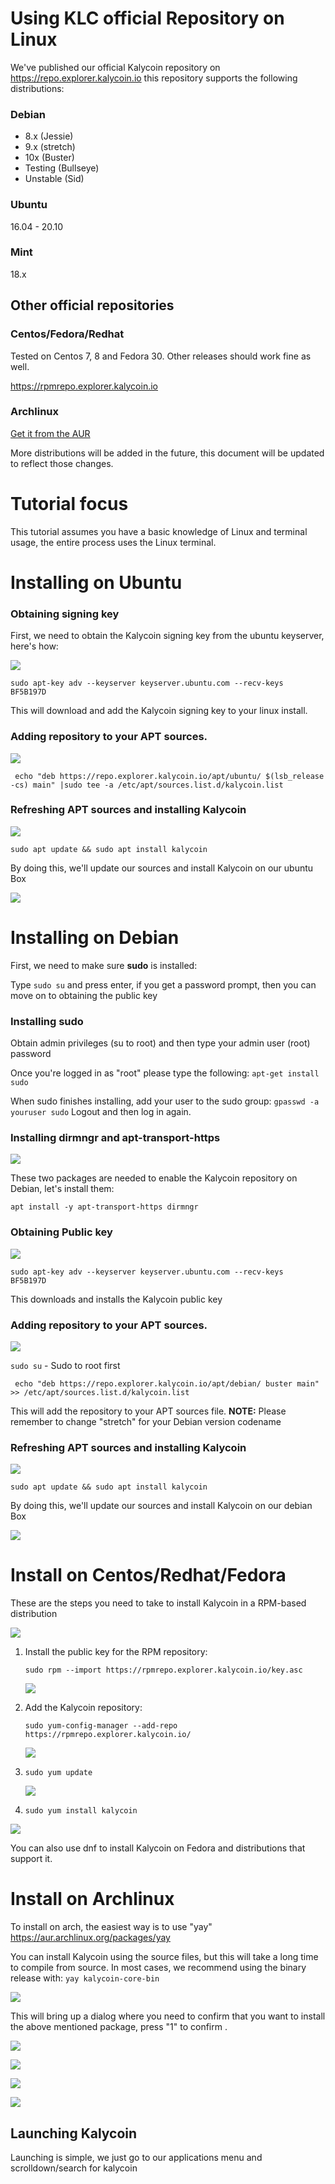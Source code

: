 # Using KLC official Repository on Linux

We've published our official Kalycoin repository on https://repo.explorer.kalycoin.io  this repository supports the following distributions:

### Debian

- 8.x (Jessie)
- 9.x (stretch)
- 10x (Buster)
- Testing (Bullseye)
- Unstable (Sid)

### Ubuntu

16.04 - 20.10

### Mint

18.x

## Other official repositories

### Centos/Fedora/Redhat

Tested on Centos 7, 8 and Fedora 30. Other releases should work fine as well.

https://rpmrepo.explorer.kalycoin.io

### Archlinux

[Get it from the AUR](https://aur.archlinux.org/packages/kalycoin-core/) 

More distributions will be added in the future, this document will be updated to reflect those changes.

# Tutorial focus

This tutorial assumes you have a basic knowledge of Linux and terminal usage, the entire process uses the Linux terminal.

# Installing on Ubuntu

### Obtaining signing key

First, we need to obtain the Kalycoin signing key from the ubuntu keyserver, here's how:

![](https://kalycoin.s3.amazonaws.com/repos/ubuntu1.png)

`sudo apt-key adv --keyserver keyserver.ubuntu.com --recv-keys  BF5B197D`

This will download and add the Kalycoin signing key to your linux install.

### Adding repository to your APT sources.

![](https://kalycoin.s3.amazonaws.com/repos/ubuntu2.png)


` echo "deb https://repo.explorer.kalycoin.io/apt/ubuntu/ $(lsb_release -cs) main" |sudo tee -a /etc/apt/sources.list.d/kalycoin.list`


### Refreshing APT sources and installing Kalycoin

![](https://kalycoin.s3.amazonaws.com/repos/ubuntu3.png)

`sudo apt update && sudo apt install kalycoin`

By doing this, we'll update our sources and install Kalycoin on our ubuntu Box

![](https://kalycoin.s3.amazonaws.com/repos/ubuntu4.png)



# Installing on Debian

First, we need to make sure **sudo** is installed: 

Type `sudo su` and press enter, if you get a password prompt, then you can move on to obtaining the public key

### Installing sudo

Obtain admin privileges (su to root) and then type your admin user (root) password

Once you're logged in as "root" please type the following: `apt-get install sudo`

When sudo finishes installing, add your user to the sudo group: `gpasswd -a youruser sudo`
Logout and then log in again.

### Installing dirmngr and apt-transport-https

![](https://kalycoin.s3.amazonaws.com/repos/debian1.png)

These two packages are needed to enable the Kalycoin repository on Debian, let's install them:

`apt install -y apt-transport-https dirmngr`

### Obtaining Public key

![](https://kalycoin.s3.amazonaws.com/repos/debian1.png)

`sudo apt-key adv --keyserver keyserver.ubuntu.com --recv-keys  BF5B197D`

This downloads and installs the Kalycoin public key

### Adding repository to your APT sources.

![](https://kalycoin.s3.amazonaws.com/repos/debian3.png)

`sudo su` - Sudo to root first

` echo "deb https://repo.explorer.kalycoin.io/apt/debian/ buster main" >> /etc/apt/sources.list.d/kalycoin.list`

This will add the repository to your APT sources file. **NOTE:** Please remember to change "stretch" for your Debian version codename <!--(for instance, Debian 8.x codename is jessie, in this case you need to replace stretch for jessie)-->

### Refreshing APT sources and installing Kalycoin

![](https://kalycoin.s3.amazonaws.com/repos/debian4.png)

`sudo apt update && sudo apt install kalycoin`

By doing this, we'll update our sources and install Kalycoin on our debian Box

![](https://kalycoin.s3.amazonaws.com/repos/debian5.png)



# Install on Centos/Redhat/Fedora

These are the steps you need to take to install Kalycoin in a RPM-based distribution

![](https://kalycoin.s3.amazonaws.com/repos/centos1.png)

1. Install the public key for the RPM repository:
   
   `sudo rpm --import https://rpmrepo.explorer.kalycoin.io/key.asc  `

   ![](https://kalycoin.s3.amazonaws.com/repos/centos2.png)
   
2. Add the Kalycoin repository:
   
   `sudo yum-config-manager --add-repo https://rpmrepo.explorer.kalycoin.io/`

   ![](https://kalycoin.s3.amazonaws.com/repos/centos3.png)
   
3. `sudo yum update`

   ![](https://kalycoin.s3.amazonaws.com/repos/centos4.png)

4. `sudo yum install kalycoin`

![](https://kalycoin.s3.amazonaws.com/repos/centos5.png)

You can also use dnf to install Kalycoin on Fedora and distributions that support it.



# Install on Archlinux

To install on arch, the easiest way is to use "yay" https://aur.archlinux.org/packages/yay

You can install Kalycoin using the source files, but this will take a long time to compile from source. In most cases, we recommend using the binary release with: `yay kalycoin-core-bin`

![](https://kalycoin.s3.amazonaws.com/repos/arch1.png)

This will bring up a dialog where you need to confirm that you want to install the above mentioned package, press "1" to confirm .

![](https://kalycoin.s3.amazonaws.com/repos/arch2.png)

![](https://kalycoin.s3.amazonaws.com/repos/arch3.png)

![](https://kalycoin.s3.amazonaws.com/repos/arch4.png)

![](https://kalycoin.s3.amazonaws.com/repos/arch5.png)

## Launching Kalycoin

Launching is simple, we just go to our applications menu and scrolldown/search for kalycoin 


